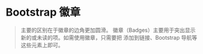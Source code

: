 # Bootstrap 徽章
> 主要的区别在于徽章的边角更加圆滑。
徽章（Badges）主要用于突出显示新的或未读的项。如需使用徽章，只需要把 <span class="badge"> 添加到链接、Bootstrap 导航等这些元素上即可。
